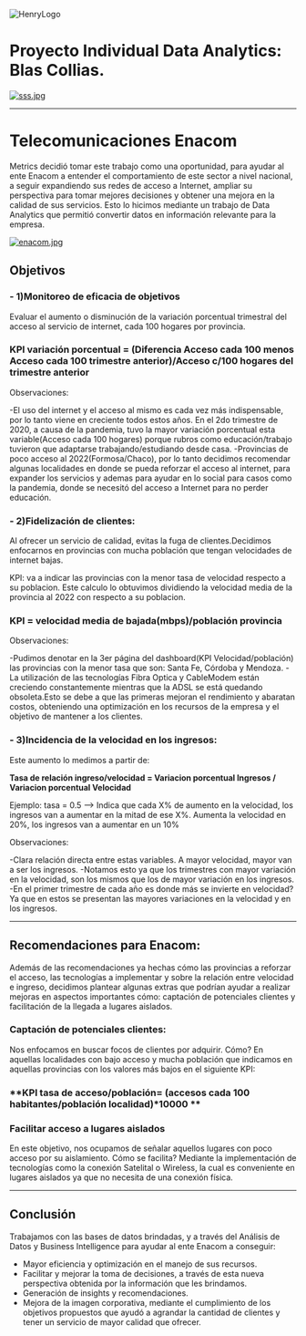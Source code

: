 ![HenryLogo](https://d31uz8lwfmyn8g.cloudfront.net/Assets/logo-henry-white-lg.png)



# Proyecto Individual Data Analytics: Blas Collias.

[![sss.jpg](https://i.postimg.cc/8kfZV8sR/sss.jpg)](https://postimg.cc/4nZ6zS6y)


***
# **Telecomunicaciones Enacom**
Metrics decidió tomar este trabajo como una oportunidad, para ayudar al ente Enacom a entender el comportamiento de este sector a nivel nacional, a seguir expandiendo sus redes de acceso a Internet, ampliar su perspectiva para tomar mejores decisiones y obtener una mejora en la calidad de sus servicios. Esto lo hicimos mediante un trabajo de Data Analytics que permitió convertir datos en información relevante para la empresa.


[![enacom.jpg](https://i.postimg.cc/KY55JFqb/enacom.jpg)](https://postimg.cc/5H6vtcWK)


## Objetivos 

### **- 1)Monitoreo de eficacia de objetivos**

Evaluar el aumento o disminución de la variación porcentual trimestral del acceso al servicio de internet, cada 100 hogares por provincia.

### **KPI variación porcentual = (Diferencia Acceso cada 100 menos Acceso cada 100 trimestre anterior)/Acceso c/100 hogares del trimestre anterior**

Observaciones:

-El uso del internet y el acceso al mismo es cada vez más indispensable, por lo tanto viene en creciente todos estos años. En el 2do trimestre de 2020, a causa de la pandemia, tuvo la mayor variación porcentual esta variable(Acceso cada 100 hogares) porque rubros como educación/trabajo tuvieron que adaptarse trabajando/estudiando desde casa.
-Provincias de poco acceso al 2022(Formosa/Chaco), por lo tanto decidimos recomendar algunas localidades en donde se pueda reforzar el acceso al internet, para expander los servicios y ademas para ayudar en lo social para casos como la pandemia, donde se necesitó del acceso a Internet para no perder educación.

### **- 2)Fidelización de clientes:**
Al ofrecer un servicio de calidad, evitas la fuga de clientes.Decidimos enfocarnos en provincias con mucha población que tengan velocidades de internet bajas.

KPI: va a indicar las provincias con la menor tasa de velocidad respecto a su poblacion. Este calculo lo obtuvimos dividiendo la velocidad media de la provincia al 2022 con respecto a su poblacion.

### **KPI = velocidad media de bajada(mbps)/población provincia**

Observaciones:

-Pudimos denotar en la 3er página del dashboard(KPI Velocidad/población) las provincias con la menor tasa que son: Santa Fe, Córdoba y Mendoza.
-La utilización de las tecnologías Fibra Optica y CableModem están creciendo constantemente mientras que la ADSL se está quedando obsoleta.Esto se debe a que las primeras mejoran el rendimiento y abaratan costos, obteniendo una optimización en los recursos de la empresa y el objetivo de mantener a los clientes.

### **- 3)Incidencia de la velocidad en los ingresos:**


Este aumento lo medimos a partir de:

**Tasa de relación ingreso/velocidad = Variacion porcentual Ingresos / Variacion porcentual Velocidad**

Ejemplo: tasa = 0.5 --> Indica que cada X% de aumento en la velocidad, los ingresos van a aumentar en la mitad de ese X%. Aumenta la velocidad en 20%, los ingresos van a aumentar en un 10%

Observaciones:

-Clara relación directa entre estas variables. A mayor velocidad, mayor van a ser los ingresos.
-Notamos esto ya que los trimestres con mayor variación en la velocidad, son los mismos que los de mayor variación en los ingresos.
-En el primer trimestre de cada año es donde más se invierte en velocidad? Ya que en estos se presentan las mayores variaciones en la velocidad y en los ingresos.


***
## Recomendaciones para Enacom:

Además de las recomendaciones ya hechas cómo las provincias a reforzar el acceso, las tecnologías a implementar y sobre la relación entre velocidad e ingreso, decidimos plantear algunas extras que podrían ayudar a realizar mejoras en aspectos importantes cómo: captación de potenciales clientes y facilitación de la llegada a lugares aislados.

### **Captación de potenciales clientes:**
Nos enfocamos en buscar focos de clientes por adquirir. Cómo? En aquellas localidades con bajo acceso y mucha población que indicamos en aquellas provincias con los valores más bajos en el siguiente KPI:

### **KPI tasa de acceso/población= (accesos cada 100 habitantes/población localidad)*10000 **


### **Facilitar acceso a lugares aislados**
En este objetivo, nos ocupamos de señalar aquellos lugares con poco acceso por su aislamiento.
Cómo se facilita? Mediante la implementación de tecnologías como la conexión Satelital o Wireless, la cual es conveniente en lugares aislados ya que no necesita de una conexión física.




***


## Conclusión 
Trabajamos con las bases de datos brindadas, y a través del Análisis de Datos y Business Intelligence para ayudar al ente Enacom a conseguir:
- Mayor eficiencia y optimización en el manejo de sus recursos.
- Facilitar y mejorar la toma de decisiones, a través de esta nueva perspectiva obtenida por la información que les brindamos.
- Generación de insights y recomendaciones.
- Mejora de la imagen corporativa, mediante el cumplimiento de los objetivos propuestos que ayudó a agrandar la cantidad de clientes y tener un servicio  de mayor calidad que ofrecer.



